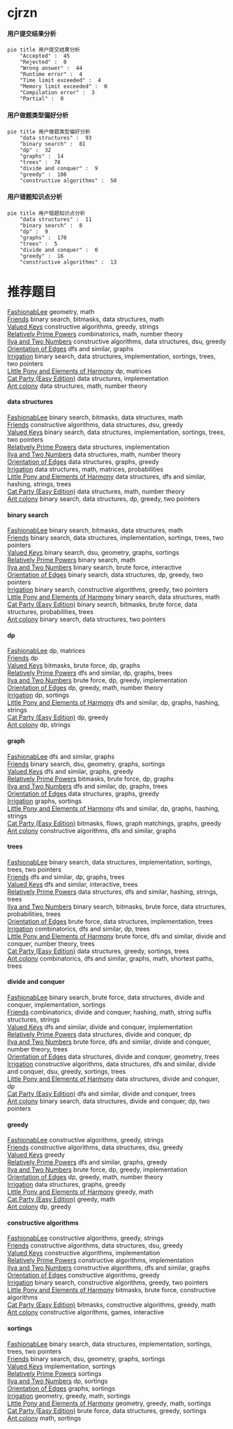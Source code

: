 # cjrzn
<!-- tabs:start -->
#### **用户提交结果分析**

```mermaid
pie title 用户提交结果分析
    "Accepted" :  45
    "Rejected" :  0
    "Wrong answer" :  44
    "Runtime error" :  4
    "Time limit exceeded" :  4
    "Memory limit exceeded" :  0
    "Compilation error" :  3
    "Partial" :  0
```
#### **用户做题类型偏好分析**

```mermaid
pie title 用户做题类型偏好分析
    "data structures" :  93
    "binary search" :  81
    "dp" :  32
    "graphs" :  14
    "trees" :  78
    "divide and conquer" :  9
    "greedy" :  108
    "constructive algorithms" :  50
```
#### **用户错题知识点分析**

```mermaid
pie title 用户错题知识点分析
    "data structures" :  11
    "binary search" :  8
    "dp" :  9
    "graphs" :  170
    "trees" :  5
    "divide and conquer" :  0
    "greedy" :  16
    "constructive algorithms" :  13
```
<!-- tabs:end -->
# 推荐题目
[FashionabLee](http://codeforces.com/problemset/problem/1369/A)		geometry,
                        math		  
[Friends](http://codeforces.com/problemset/problem/241/B)		binary search,
                        bitmasks,
                        data structures,
                        math		  
[Valued Keys](http://codeforces.com/problemset/problem/801/B)		constructive algorithms,
                        greedy,
                        strings		  
[Relatively Prime Powers](http://codeforces.com/problemset/problem/1036/F)		combinatorics,
                        math,
                        number theory		  
[Ilya and Two Numbers](http://codeforces.com/problemset/problem/313/E)		constructive algorithms,
                        data structures,
                        dsu,
                        greedy		  
[Orientation of Edges](http://codeforces.com/problemset/problem/883/G)		dfs and similar,
                        graphs		  
[Irrigation](http://codeforces.com/problemset/problem/1181/D)		binary search,
                        data structures,
                        implementation,
                        sortings,
                        trees,
                        two pointers		  
[Little Pony and Elements of Harmony](http://codeforces.com/problemset/problem/453/D)		dp,
                        matrices		  
[Cat Party (Easy Edition)](http://codeforces.com/problemset/problem/1163/B1)		data structures,
                        implementation		  
[Ant colony](http://codeforces.com/problemset/problem/474/F)		data structures,
                        math,
                        number theory		  
<!-- tabs:start -->
#### **data structures**
[FashionabLee](http://codeforces.com/problemset/problem/241/B)		binary search,
                        bitmasks,
                        data structures,
                        math		  
[Friends](http://codeforces.com/problemset/problem/313/E)		constructive algorithms,
                        data structures,
                        dsu,
                        greedy		  
[Valued Keys](http://codeforces.com/problemset/problem/1181/D)		binary search,
                        data structures,
                        implementation,
                        sortings,
                        trees,
                        two pointers		  
[Relatively Prime Powers](http://codeforces.com/problemset/problem/1163/B1)		data structures,
                        implementation		  
[Ilya and Two Numbers](http://codeforces.com/problemset/problem/474/F)		data structures,
                        math,
                        number theory		  
[Orientation of Edges](https://codeforces.com/contest/1459/problem/F)		data structures,
                        graphs,
                        greedy		  
[Irrigation](http://codeforces.com/problemset/problem/1286/D)		data structures,
                        math,
                        matrices,
                        probabilities		  
[Little Pony and Elements of Harmony](http://codeforces.com/problemset/problem/786/D)		data structures,
                        dfs and similar,
                        hashing,
                        strings,
                        trees		  
[Cat Party (Easy Edition)](http://codeforces.com/problemset/problem/1349/A)		data structures,
                        math,
                        number theory		  
[Ant colony](http://codeforces.com/problemset/problem/1492/C)		binary search,
                        data structures,
                        dp,
                        greedy,
                        two pointers		  
#### **binary search**
[FashionabLee](http://codeforces.com/problemset/problem/241/B)		binary search,
                        bitmasks,
                        data structures,
                        math		  
[Friends](http://codeforces.com/problemset/problem/1181/D)		binary search,
                        data structures,
                        implementation,
                        sortings,
                        trees,
                        two pointers		  
[Valued Keys](http://codeforces.com/problemset/problem/85/E)		binary search,
                        dsu,
                        geometry,
                        graphs,
                        sortings		  
[Relatively Prime Powers](https://codeforces.com/contest/807/problem/C)		binary search,
                        math		  
[Ilya and Two Numbers](http://codeforces.com/problemset/problem/1153/E)		binary search,
                        brute force,
                        interactive		  
[Orientation of Edges](http://codeforces.com/problemset/problem/1492/C)		binary search,
                        data structures,
                        dp,
                        greedy,
                        two pointers		  
[Irrigation](http://codeforces.com/problemset/problem/1463/D)		binary search,
                        constructive algorithms,
                        greedy,
                        two pointers		  
[Little Pony and Elements of Harmony](http://codeforces.com/problemset/problem/1490/G)		binary search,
                        data structures,
                        math		  
[Cat Party (Easy Edition)](http://codeforces.com/problemset/problem/1479/D)		binary search,
                        bitmasks,
                        brute force,
                        data structures,
                        probabilities,
                        trees		  
[Ant colony](http://codeforces.com/problemset/problem/1436/E)		binary search,
                        data structures,
                        two pointers		  
#### **dp**
[FashionabLee](http://codeforces.com/problemset/problem/453/D)		dp,
                        matrices		  
[Friends](http://codeforces.com/problemset/problem/256/D)		dp		  
[Valued Keys](https://codeforces.com/contest/866/problem/E)		bitmasks,
                        brute force,
                        dp,
                        graphs		  
[Relatively Prime Powers](http://codeforces.com/problemset/problem/51/F)		dfs and similar,
                        dp,
                        graphs,
                        trees		  
[Ilya and Two Numbers](http://codeforces.com/problemset/problem/548/B)		brute force,
                        dp,
                        greedy,
                        implementation		  
[Orientation of Edges](https://codeforces.com/contest/872/problem/C)		dp,
                        greedy,
                        math,
                        number theory		  
[Irrigation](http://codeforces.com/problemset/problem/4/D)		dp,
                        sortings		  
[Little Pony and Elements of Harmony](http://codeforces.com/problemset/problem/467/D)		dfs and similar,
                        dp,
                        graphs,
                        hashing,
                        strings		  
[Cat Party (Easy Edition)](http://codeforces.com/problemset/problem/364/B)		dp,
                        greedy		  
[Ant colony](http://codeforces.com/problemset/problem/1303/E)		dp,
                        strings		  
#### **graph**
[FashionabLee](http://codeforces.com/problemset/problem/883/G)		dfs and similar,
                        graphs		  
[Friends](http://codeforces.com/problemset/problem/85/E)		binary search,
                        dsu,
                        geometry,
                        graphs,
                        sortings		  
[Valued Keys](http://codeforces.com/problemset/problem/1250/N)		dfs and similar,
                        graphs,
                        greedy		  
[Relatively Prime Powers](https://codeforces.com/contest/866/problem/E)		bitmasks,
                        brute force,
                        dp,
                        graphs		  
[Ilya and Two Numbers](http://codeforces.com/problemset/problem/51/F)		dfs and similar,
                        dp,
                        graphs,
                        trees		  
[Orientation of Edges](https://codeforces.com/contest/1459/problem/F)		data structures,
                        graphs,
                        greedy		  
[Irrigation](http://codeforces.com/problemset/problem/243/B)		graphs,
                        sortings		  
[Little Pony and Elements of Harmony](http://codeforces.com/problemset/problem/467/D)		dfs and similar,
                        dp,
                        graphs,
                        hashing,
                        strings		  
[Cat Party (Easy Edition)](http://codeforces.com/problemset/problem/1009/G)		bitmasks,
                        flows,
                        graph matchings,
                        graphs,
                        greedy		  
[Ant colony](https://codeforces.com/contest/782/problem/E)		constructive algorithms,
                        dfs and similar,
                        graphs		  
#### **trees**
[FashionabLee](http://codeforces.com/problemset/problem/1181/D)		binary search,
                        data structures,
                        implementation,
                        sortings,
                        trees,
                        two pointers		  
[Friends](http://codeforces.com/problemset/problem/51/F)		dfs and similar,
                        dp,
                        graphs,
                        trees		  
[Valued Keys](https://codeforces.com/contest/1074/problem/B)		dfs and similar,
                        interactive,
                        trees		  
[Relatively Prime Powers](http://codeforces.com/problemset/problem/786/D)		data structures,
                        dfs and similar,
                        hashing,
                        strings,
                        trees		  
[Ilya and Two Numbers](http://codeforces.com/problemset/problem/1479/D)		binary search,
                        bitmasks,
                        brute force,
                        data structures,
                        probabilities,
                        trees		  
[Orientation of Edges](http://codeforces.com/problemset/problem/1511/C)		brute force,
                        data structures,
                        implementation,
                        trees		  
[Irrigation](http://codeforces.com/problemset/problem/1499/F)		combinatorics,
                        dfs and similar,
                        dp,
                        trees		  
[Little Pony and Elements of Harmony](http://codeforces.com/problemset/problem/1491/E)		brute force,
                        dfs and similar,
                        divide and conquer,
                        number theory,
                        trees		  
[Cat Party (Easy Edition)](http://codeforces.com/problemset/problem/1466/D)		data structures,
                        greedy,
                        sortings,
                        trees		  
[Ant colony](http://codeforces.com/problemset/problem/1495/D)		combinatorics,
                        dfs and similar,
                        graphs,
                        math,
                        shortest paths,
                        trees		  
#### **divide and conquer**
[FashionabLee](http://codeforces.com/problemset/problem/1461/D)		binary search,
                        brute force,
                        data structures,
                        divide and conquer,
                        implementation,
                        sortings		  
[Friends](http://codeforces.com/problemset/problem/1466/G)		combinatorics,
                        divide and conquer,
                        hashing,
                        math,
                        string suffix structures,
                        strings		  
[Valued Keys](http://codeforces.com/problemset/problem/1490/D)		dfs and similar,
                        divide and conquer,
                        implementation		  
[Relatively Prime Powers](https://codeforces.com/contest/1483/problem/C)		data structures,
                        divide and conquer,
                        dp		  
[Ilya and Two Numbers](http://codeforces.com/problemset/problem/1491/E)		brute force,
                        dfs and similar,
                        divide and conquer,
                        number theory,
                        trees		  
[Orientation of Edges](http://codeforces.com/problemset/problem/1303/G)		data structures,
                        divide and conquer,
                        geometry,
                        trees		  
[Irrigation](http://codeforces.com/problemset/problem/1494/D)		constructive algorithms,
                        data structures,
                        dfs and similar,
                        divide and conquer,
                        dsu,
                        greedy,
                        sortings,
                        trees		  
[Little Pony and Elements of Harmony](http://codeforces.com/problemset/problem/1482/E)		data structures,
                        divide and conquer,
                        dp		  
[Cat Party (Easy Edition)](http://codeforces.com/problemset/problem/566/C)		dfs and similar,
                        divide and conquer,
                        trees		  
[Ant colony](http://codeforces.com/problemset/problem/1428/F)		binary search,
                        data structures,
                        divide and conquer,
                        dp,
                        two pointers		  
#### **greedy**
[FashionabLee](http://codeforces.com/problemset/problem/801/B)		constructive algorithms,
                        greedy,
                        strings		  
[Friends](http://codeforces.com/problemset/problem/313/E)		constructive algorithms,
                        data structures,
                        dsu,
                        greedy		  
[Valued Keys](http://codeforces.com/problemset/problem/1315/C)		greedy		  
[Relatively Prime Powers](http://codeforces.com/problemset/problem/1250/N)		dfs and similar,
                        graphs,
                        greedy		  
[Ilya and Two Numbers](http://codeforces.com/problemset/problem/548/B)		brute force,
                        dp,
                        greedy,
                        implementation		  
[Orientation of Edges](https://codeforces.com/contest/872/problem/C)		dp,
                        greedy,
                        math,
                        number theory		  
[Irrigation](https://codeforces.com/contest/1459/problem/F)		data structures,
                        graphs,
                        greedy		  
[Little Pony and Elements of Harmony](http://codeforces.com/problemset/problem/883/M)		greedy,
                        math		  
[Cat Party (Easy Edition)](http://codeforces.com/problemset/problem/1472/A)		greedy,
                        math		  
[Ant colony](http://codeforces.com/problemset/problem/364/B)		dp,
                        greedy		  
#### **constructive algorithms**
[FashionabLee](http://codeforces.com/problemset/problem/801/B)		constructive algorithms,
                        greedy,
                        strings		  
[Friends](http://codeforces.com/problemset/problem/313/E)		constructive algorithms,
                        data structures,
                        dsu,
                        greedy		  
[Valued Keys](http://codeforces.com/problemset/problem/711/B)		constructive algorithms,
                        implementation		  
[Relatively Prime Powers](http://codeforces.com/problemset/problem/311/A)		constructive algorithms,
                        implementation		  
[Ilya and Two Numbers](https://codeforces.com/contest/782/problem/E)		constructive algorithms,
                        dfs and similar,
                        graphs		  
[Orientation of Edges](http://codeforces.com/problemset/problem/1493/A)		constructive algorithms,
                        greedy		  
[Irrigation](http://codeforces.com/problemset/problem/1463/D)		binary search,
                        constructive algorithms,
                        greedy,
                        two pointers		  
[Little Pony and Elements of Harmony](https://codeforces.com/contest/1456/problem/B)		bitmasks,
                        brute force,
                        constructive algorithms		  
[Cat Party (Easy Edition)](http://codeforces.com/problemset/problem/1492/D)		bitmasks,
                        constructive algorithms,
                        greedy,
                        math		  
[Ant colony](https://codeforces.com/contest/1504/problem/D)		constructive algorithms,
                        games,
                        interactive		  
#### **sortings**
[FashionabLee](http://codeforces.com/problemset/problem/1181/D)		binary search,
                        data structures,
                        implementation,
                        sortings,
                        trees,
                        two pointers		  
[Friends](http://codeforces.com/problemset/problem/85/E)		binary search,
                        dsu,
                        geometry,
                        graphs,
                        sortings		  
[Valued Keys](http://codeforces.com/problemset/problem/560/A)		implementation,
                        sortings		  
[Relatively Prime Powers](http://codeforces.com/problemset/problem/599/C)		sortings		  
[Ilya and Two Numbers](http://codeforces.com/problemset/problem/4/D)		dp,
                        sortings		  
[Orientation of Edges](http://codeforces.com/problemset/problem/243/B)		graphs,
                        sortings		  
[Irrigation](https://codeforces.com/contest/1496/problem/C)		geometry,
                        greedy,
                        math,
                        sortings		  
[Little Pony and Elements of Harmony](http://codeforces.com/problemset/problem/1495/A)		geometry,
                        greedy,
                        math,
                        sortings		  
[Cat Party (Easy Edition)](http://codeforces.com/problemset/problem/1497/A)		brute force,
                        data structures,
                        greedy,
                        sortings		  
[Ant colony](http://codeforces.com/problemset/problem/1427/A)		math,
                        sortings		  
<!-- tabs:end -->
